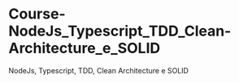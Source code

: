 # Course-NodeJs_Typescript_TDD_Clean-Architecture_e_SOLID
NodeJs, Typescript, TDD, Clean Architecture e SOLID
